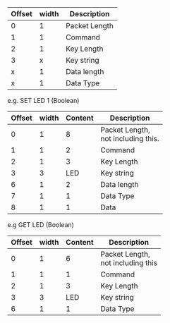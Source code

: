 
|Offset|width|Description|
|--|--|--|
0|1|Packet Length|
1|1|Command|
2|1|Key Length|
3|x|Key string|
x|1|Data length|
x|1|Data Type|

e.g. SET LED 1 (Boolean)

|Offset|width|Content|Description|
|--|--|--|--|
0|1|8|Packet Length, <br>not including this.|
1|1|2|Command|
2|1|3|Key Length|
3|3|LED|Key string|
6|1|2|Data length|
7|1|1|Data Type|
8|1|1|Data

e.g GET LED (Boolean)

|Offset|width|Content|Description|
|--|--|--|--|
0|1|6|Packet Length,<br>not including this|
1|1|1|Command|
2|1|3|Key Length|
3|3|LED|Key string|
6|1|1|Data Type|
